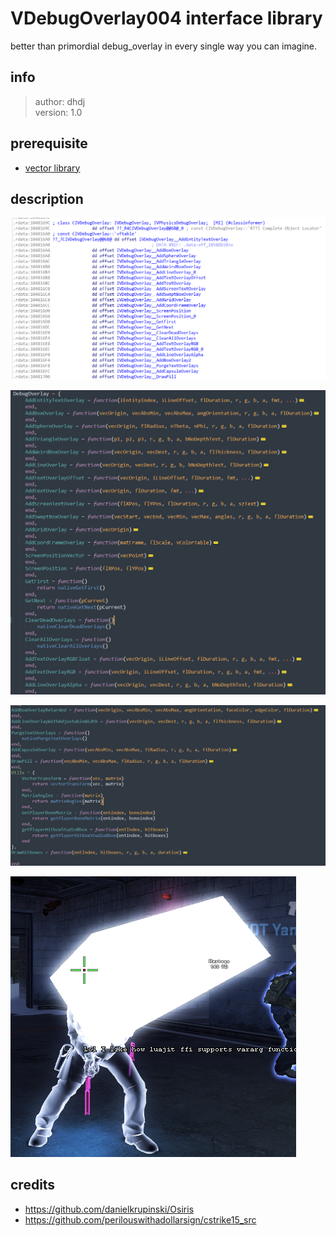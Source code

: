 # VDebugOverlay004 interface library

better than primordial debug_overlay in every single way you can imagine.

## info

> author: dhdj\
> version: 1.0

## prerequisite

- [vector library](../../library/vector)

## description

![img.png](img.png)

![img_1.png](img_1.png)

![img_2.png](img_2.png)

![img_3.png](img_3.png)

## credits
 - https://github.com/danielkrupinski/Osiris
 - https://github.com/perilouswithadollarsign/cstrike15_src